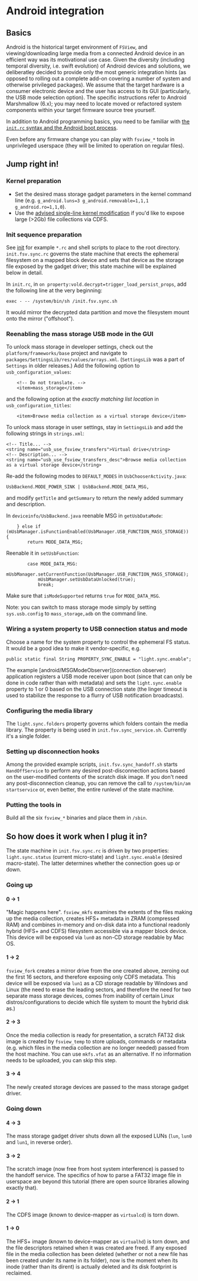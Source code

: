 # Android integration

## Basics

Android is the historical target environment of `FSView`, and viewing/downloading large media from a connected Android device in an efficient way was its motivational use case. Given the diversity (including temporal diversity, i.e. swift evolution) of Android devices and solutions, we deliberatley decided to provide only the most generic integration hints (as opposed to rolling out a complete add-on covering a number of system and otherwise privileged packages). We assume that the target hardware is a consumer electronic device and the user has access to its GUI (particularly, the USB mode selection option). The specific instructions refer to Android Marshmallow (6.x); you may need to locate moved or refactored system components within your target firmware source tree yourself.

In addition to Android programming basics, you need to be familiar with [the `init.rc` syntax and the Android boot process](https://android.googlesource.com/platform/system/core/+/master/init/README.md).

Even before any firmware change you can play with `fsview_*` tools in unprivileged userspace (they will be limited to operation on regular files).

## Jump right in!

### Kernel preparation

* Set the desired mass storage gadget parameters in the kernel command line (e.g. `g_android.luns=3 g_android.removable=1,1,1 g_android.ro=1,1,0`).
* Use the [advised single-line kernel modification](README.md) if you'd like to expose large (>2Gb) file collections via CDFS.

### Init sequence preparation

See [init](init) for example `*.rc` and shell scripts to place to the root directory. `init.fsv.sync.rc` governs the state machine that erects the ephemeral filesystem on a mapped block device and sets that device as the storage file exposed by the gadget driver; this state machine will be explained below in detail.

In `init.rc`, in `on property:vold.decrypt=trigger_load_persist_props`, add the following line at the very beginning:

    exec - -- /system/bin/sh /init.fsv.sync.sh

It would mirror the decrypted data partition and move the filesystem mount onto the mirror ("offshoot").

### Reenabling the mass storage USB mode in the GUI

To unlock mass storage in developer settings, check out the `platform/frameworks/base` project and navigate to `packages/SettingsLib/res/values/arrays.xml`. (`SettingsLib` was a part of `Settings` in older releases.) Add the following option to `usb_configuration_values`:

        <!-- Do not translate. -->
        <item>mass_storage</item>

and the following option at the *exactly matching list location* in `usb_configuration_titles`:

        <item>Browse media collection as a virtual storage device</item>

To unlock mass storage in user settings, stay in `SettingsLib` and add the following strings in `strings.xml`:

    <!-- Title... -->
    <string name="usb_use_fsview_transfers">Virtual drive</string>
    <!-- Description... -->
    <string name="usb_use_fsview_transfers_desc">Browse media collection as a virtual storage device</string>
    
Re-add the following modes to `DEFAULT_MODES` in `UsbChooserActivity.java`:

    UsbBackend.MODE_POWER_SINK | UsbBackend.MODE_DATA_MSG,

and modify `getTitle` and `getSummary` to return the newly added summary and description.

In `deviceinfo/UsbBackend.java` reenable MSG in `getUsbDataMode`:

        } else if (mUsbManager.isFunctionEnabled(UsbManager.USB_FUNCTION_MASS_STORAGE)) {
            return MODE_DATA_MSG;

Reenable it in `setUsbFunction`:

            case MODE_DATA_MSG:
                mUsbManager.setCurrentFunction(UsbManager.USB_FUNCTION_MASS_STORAGE);
                mUsbManager.setUsbDataUnlocked(true);
                break;

Make sure that `isModeSupported` returns `true` for `MODE_DATA_MSG`.

Note: you can switch to mass storage mode simply by setting `sys.usb.config` to `mass_storage,adb` on the command line.

### Wiring a system property to USB connection status and mode

Choose a name for the system property to control the ephemeral FS status. It would be a good idea to make it vendor-specific, e.g.

    public static final String PROPERTY_SYNC_ENABLE = "light.sync.enable";

The example [android/MSGModeObserver](connection observer) application registers a USB mode receiver upon boot (since that can only be done in code rather than with metadata) and sets the `light.sync.enable` property to 1 or 0 based on the USB connection state (the linger timeout is used to stabilize the response to a flurry of USB notification broadcasts).

### Configuring the media library

The `light.sync.folders` property governs which folders contain the media library. The property is being used in `init.fsv.sync_service.sh`. Currently it's a single folder.

### Setting up disconnection hooks

Among the provided example scripts, `init.fsv.sync_handoff.sh` starts `HandOffService` to perform any desired post-disconnection actions based on the user-modified contents of the scratch disk image. If you don't need any post-disconnection cleanup, you can remove the call to `/system/bin/am startservice` or, even better, the entire runlevel of the state machine.

### Putting the tools in

Build all the six `fsview_*` binaries and place them in `/sbin`.

## So how does it work when I plug it in?

The state machine in `init.fsv.sync.rc` is driven by two properties: `light.sync.status` (current micro-state) and `light.sync.enable` (desired macro-state). The latter determines whether the connection goes up or down.

### Going up

#### 0 -> 1

"Magic happens here". `fsview_mkfs` examines the extents of the files making up the media collection, creates HFS+ metadata in ZRAM (compressed RAM) and combines in-memory and on-disk data into a functional readonly hybrid (HFS+ and CDFS) filesystem accessible via a mapper block device. This device will be exposed via `lun0` as non-CD storage readable by Mac OS.

#### 1 -> 2

`fsview_fork` creates a mirror drive from the one created above, zeroing out the first 16 sectors, and therefore exposing only CDFS metadata. This device will be exposed via `lun1` as a CD storage readable by Windows and Linux (the need to erase the leading sectors, and therefore the need for two separate mass storage devices, comes from inability of certain Linux distros/configurations to decide which file system to mount the hybrid disk as.)

#### 2 -> 3

Once the media collection is ready for presentation, a scratch FAT32 disk image is created by `fsview_temp` to store uploads, commands or metadata (e.g. which files in the media collection are no longer needed) passed from the host machine. You can use `mkfs.vfat` as an alternative. If no information needs to be uploaded, you can skip this step.

#### 3 -> 4

The newly created storage devices are passed to the mass storage gadget driver.

### Going down

#### 4 -> 3

The mass storage gadget driver shuts down all the exposed LUNs (`lun`, `lun0` and `lun1`, in reverse order).

#### 3 -> 2

The scratch image (now free from host system interference) is passed to the handoff service. The specifics of how to parse a FAT32 image file in userspace are beyond this tutorial (there are open source libraries allowing exactly that). 

#### 2 -> 1

The CDFS image (known to device-mapper as `virtualcd`) is torn down. 

#### 1 -> 0

The HFS+ image (known to device-mapper as `virtualhd`) is torn down, and the file descriptors retained when it was created are freed. If any exposed file in the media collection has been deleted (whether or not a new file has been created under its name in its folder), now is the moment when its inode (rather than its dirent) is actually deleted and its disk footprint is reclaimed.
